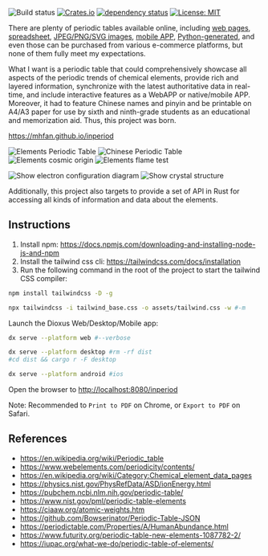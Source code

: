 
![Build status](https://github.com/mhfan/inperiod/actions/workflows/publish.yml/badge.svg)
[![Crates.io](https://img.shields.io/crates/v/inperiod.svg)](https://crates.io/crates/inperiod)
[![dependency status](https://deps.rs/repo/github/mhfan/inperiod/status.svg)](https://deps.rs/repo/github/mhfan/inperiod)
[![License: MIT](https://img.shields.io/badge/License-MIT-green.svg)](https://opensource.org/licenses/MIT)

There are plenty of periodic tables available online,
including [web pages](https://ptable.com),
[spreadsheet](https://www.vertex42.com/ExcelTemplates/periodic-table-of-elements.htm),
[JPEG/PNG/SVG images](https://commons.wikimedia.org/wiki/File:Periodic_table_large.svg),
[mobile APP](https://github.com/baotlake/periodic-table-pro),
[Python-generated](https://github.com/lmmentel/mendeleev),
and even those can be purchased from various e-commerce platforms,
but none of them fully meet my expectations.

What I want is a periodic table that could comprehensively showcase all aspects of the periodic
trends of chemical elements, provide rich and layered information, synchronize with the latest
authoritative data in real-time, and include interactive features as a WebAPP or native/mobile
APP. Moreover, it had to feature Chinese names and pinyin and be printable on A4/A3 paper for
use by sixth and ninth-grade students as an educational and memorization aid.
Thus, this project was born.

<https://mhfan.github.io/inperiod>

![Elements Periodic Table](https://github.com/user-attachments/assets/e467d1da-d49c-40d9-aa81-69da7afbe9e1)
![Chinese Periodic Table](https://github.com/user-attachments/assets/0e2c2102-7f85-4f81-b42f-9796ee8b1d0c)
![Elements cosmic origin](https://github.com/user-attachments/assets/838189ca-977d-4c50-9634-d7ccb8e11c9f)
![Elements flame test](https://github.com/user-attachments/assets/f4bd4a74-91e2-4848-b613-3a33de595d95)

![Show electron configuration diagram](https://github.com/user-attachments/assets/931590e3-34e0-44d8-9209-7febac64306a)
![Show crystal structure](https://github.com/user-attachments/assets/b9c0c651-5d3c-43be-af42-8cd374c5aa07)

Additionally, this project also targets to provide a set of API in Rust for accessing
all kinds of information and data about the elements.

## Instructions

1. Install npm: <https://docs.npmjs.com/downloading-and-installing-node-js-and-npm>
2. Install the tailwind css cli: <https://tailwindcss.com/docs/installation>
3. Run the following command in the root of the project to start the tailwind CSS compiler:

```bash
npm install tailwindcss -D -g

npx tailwindcss -i tailwind_base.css -o assets/tailwind.css -w #-m
```

Launch the Dioxus Web/Desktop/Mobile app:

```bash
dx serve --platform web #--verbose

dx serve --platform desktop #rm -rf dist
#cd dist && cargo r -F desktop

dx serve --platform android #ios
```

Open the browser to <http://localhost:8080/inperiod>

Note: Recommended to `Print to PDF` on Chrome, or `Export to PDF` on Safari.

## References

* <https://en.wikipedia.org/wiki/Periodic_table>
* <https://www.webelements.com/periodicity/contents/>
* <https://en.wikipedia.org/wiki/Category:Chemical_element_data_pages>
* <https://physics.nist.gov/PhysRefData/ASD/ionEnergy.html>
* <https://pubchem.ncbi.nlm.nih.gov/periodic-table/>
* <https://www.nist.gov/pml/periodic-table-elements>
* <https://ciaaw.org/atomic-weights.htm>
* <https://github.com/Bowserinator/Periodic-Table-JSON>
* <https://periodictable.com/Properties/A/HumanAbundance.html>
* <https://www.futurity.org/periodic-table-new-elements-1087782-2/>
* <https://iupac.org/what-we-do/periodic-table-of-elements/>
